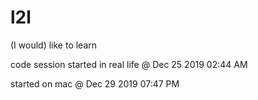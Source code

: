 # l2l
(I would) like to learn

code session started in real life @ Dec 25 2019 02:44 AM

started on mac @ Dec 29 2019 07:47 PM
